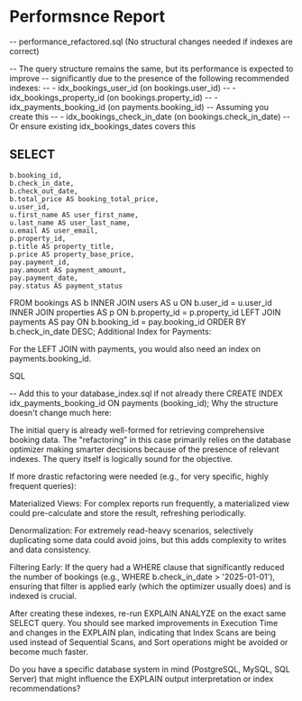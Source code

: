 # Performsnce Report 

-- performance_refactored.sql (No structural changes needed if indexes are correct)

-- The query structure remains the same, but its performance is expected to improve
-- significantly due to the presence of the following recommended indexes:
--   - idx_bookings_user_id (on bookings.user_id)
--   - idx_bookings_property_id (on bookings.property_id)
--   - idx_payments_booking_id (on payments.booking_id) -- Assuming you create this
--   - idx_bookings_check_in_date (on bookings.check_in_date) -- Or ensure existing idx_bookings_dates covers this

## SELECT
    b.booking_id,
    b.check_in_date,
    b.check_out_date,
    b.total_price AS booking_total_price,
    u.user_id,
    u.first_name AS user_first_name,
    u.last_name AS user_last_name,
    u.email AS user_email,
    p.property_id,
    p.title AS property_title,
    p.price AS property_base_price,
    pay.payment_id,
    pay.amount AS payment_amount,
    pay.payment_date,
    pay.status AS payment_status
FROM
    bookings AS b
INNER JOIN
    users AS u ON b.user_id = u.user_id
INNER JOIN
    properties AS p ON b.property_id = p.property_id
LEFT JOIN
    payments AS pay ON b.booking_id = pay.booking_id
ORDER BY
    b.check_in_date DESC;
Additional Index for Payments:

For the LEFT JOIN with payments, you would also need an index on payments.booking_id.

SQL

-- Add this to your database_index.sql if not already there
CREATE INDEX idx_payments_booking_id ON payments (booking_id);
Why the structure doesn't change much here:

The initial query is already well-formed for retrieving comprehensive booking data. The "refactoring" in this case primarily relies on the database optimizer making smarter decisions because of the presence of relevant indexes. The query itself is logically sound for the objective.

If more drastic refactoring were needed (e.g., for very specific, highly frequent queries):

Materialized Views: For complex reports run frequently, a materialized view could pre-calculate and store the result, refreshing periodically.

Denormalization: For extremely read-heavy scenarios, selectively duplicating some data could avoid joins, but this adds complexity to writes and data consistency.

Filtering Early: If the query had a WHERE clause that significantly reduced the number of bookings (e.g., WHERE b.check_in_date > '2025-01-01'), ensuring that filter is applied early (which the optimizer usually does) and is indexed is crucial.

After creating these indexes, re-run EXPLAIN ANALYZE on the exact same SELECT query. You should see marked improvements in Execution Time and changes in the EXPLAIN plan, indicating that Index Scans are being used instead of Sequential Scans, and Sort operations might be avoided or become much faster.

Do you have a specific database system in mind (PostgreSQL, MySQL, SQL Server) that might influence the EXPLAIN output interpretation or index recommendations?